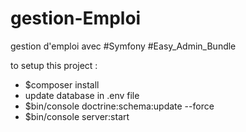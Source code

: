 # gestion-Emploi
gestion d'emploi avec #Symfony #Easy_Admin_Bundle


to setup this project :
  - $composer install
  - update database in .env file 
  - $bin/console doctrine:schema:update --force
  - $bin/console server:start

